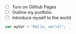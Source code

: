 
- [ ] Turn on GitHub Pages
- [ ] Outline my portfolio
- [ ] Introduce myself to the world

``` javascript
var myVar = "Hello, world!";
```
